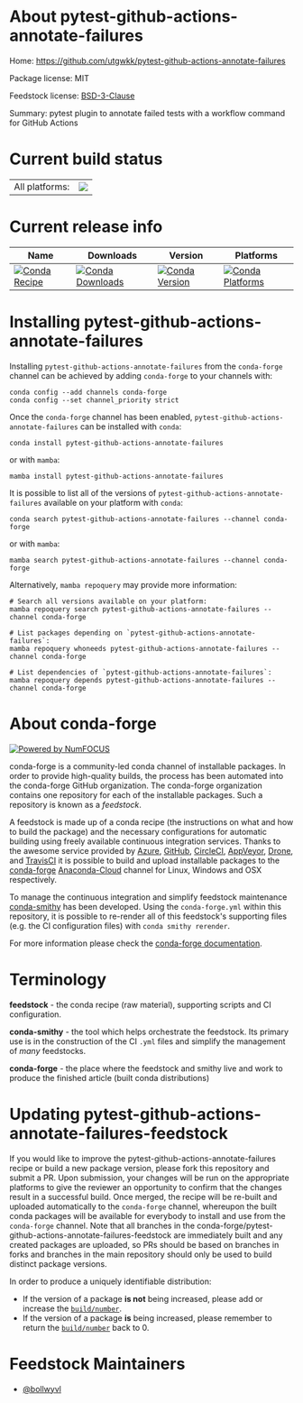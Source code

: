 About pytest-github-actions-annotate-failures
=============================================

Home: https://github.com/utgwkk/pytest-github-actions-annotate-failures

Package license: MIT

Feedstock license: [BSD-3-Clause](https://github.com/conda-forge/pytest-github-actions-annotate-failures-feedstock/blob/main/LICENSE.txt)

Summary: pytest plugin to annotate failed tests with a workflow command for GitHub Actions

Current build status
====================


<table><tr><td>All platforms:</td>
    <td>
      <a href="https://dev.azure.com/conda-forge/feedstock-builds/_build/latest?definitionId=10680&branchName=main">
        <img src="https://dev.azure.com/conda-forge/feedstock-builds/_apis/build/status/pytest-github-actions-annotate-failures-feedstock?branchName=main">
      </a>
    </td>
  </tr>
</table>

Current release info
====================

| Name | Downloads | Version | Platforms |
| --- | --- | --- | --- |
| [![Conda Recipe](https://img.shields.io/badge/recipe-pytest--github--actions--annotate--failures-green.svg)](https://anaconda.org/conda-forge/pytest-github-actions-annotate-failures) | [![Conda Downloads](https://img.shields.io/conda/dn/conda-forge/pytest-github-actions-annotate-failures.svg)](https://anaconda.org/conda-forge/pytest-github-actions-annotate-failures) | [![Conda Version](https://img.shields.io/conda/vn/conda-forge/pytest-github-actions-annotate-failures.svg)](https://anaconda.org/conda-forge/pytest-github-actions-annotate-failures) | [![Conda Platforms](https://img.shields.io/conda/pn/conda-forge/pytest-github-actions-annotate-failures.svg)](https://anaconda.org/conda-forge/pytest-github-actions-annotate-failures) |

Installing pytest-github-actions-annotate-failures
==================================================

Installing `pytest-github-actions-annotate-failures` from the `conda-forge` channel can be achieved by adding `conda-forge` to your channels with:

```
conda config --add channels conda-forge
conda config --set channel_priority strict
```

Once the `conda-forge` channel has been enabled, `pytest-github-actions-annotate-failures` can be installed with `conda`:

```
conda install pytest-github-actions-annotate-failures
```

or with `mamba`:

```
mamba install pytest-github-actions-annotate-failures
```

It is possible to list all of the versions of `pytest-github-actions-annotate-failures` available on your platform with `conda`:

```
conda search pytest-github-actions-annotate-failures --channel conda-forge
```

or with `mamba`:

```
mamba search pytest-github-actions-annotate-failures --channel conda-forge
```

Alternatively, `mamba repoquery` may provide more information:

```
# Search all versions available on your platform:
mamba repoquery search pytest-github-actions-annotate-failures --channel conda-forge

# List packages depending on `pytest-github-actions-annotate-failures`:
mamba repoquery whoneeds pytest-github-actions-annotate-failures --channel conda-forge

# List dependencies of `pytest-github-actions-annotate-failures`:
mamba repoquery depends pytest-github-actions-annotate-failures --channel conda-forge
```


About conda-forge
=================

[![Powered by
NumFOCUS](https://img.shields.io/badge/powered%20by-NumFOCUS-orange.svg?style=flat&colorA=E1523D&colorB=007D8A)](https://numfocus.org)

conda-forge is a community-led conda channel of installable packages.
In order to provide high-quality builds, the process has been automated into the
conda-forge GitHub organization. The conda-forge organization contains one repository
for each of the installable packages. Such a repository is known as a *feedstock*.

A feedstock is made up of a conda recipe (the instructions on what and how to build
the package) and the necessary configurations for automatic building using freely
available continuous integration services. Thanks to the awesome service provided by
[Azure](https://azure.microsoft.com/en-us/services/devops/), [GitHub](https://github.com/),
[CircleCI](https://circleci.com/), [AppVeyor](https://www.appveyor.com/),
[Drone](https://cloud.drone.io/welcome), and [TravisCI](https://travis-ci.com/)
it is possible to build and upload installable packages to the
[conda-forge](https://anaconda.org/conda-forge) [Anaconda-Cloud](https://anaconda.org/)
channel for Linux, Windows and OSX respectively.

To manage the continuous integration and simplify feedstock maintenance
[conda-smithy](https://github.com/conda-forge/conda-smithy) has been developed.
Using the ``conda-forge.yml`` within this repository, it is possible to re-render all of
this feedstock's supporting files (e.g. the CI configuration files) with ``conda smithy rerender``.

For more information please check the [conda-forge documentation](https://conda-forge.org/docs/).

Terminology
===========

**feedstock** - the conda recipe (raw material), supporting scripts and CI configuration.

**conda-smithy** - the tool which helps orchestrate the feedstock.
                   Its primary use is in the construction of the CI ``.yml`` files
                   and simplify the management of *many* feedstocks.

**conda-forge** - the place where the feedstock and smithy live and work to
                  produce the finished article (built conda distributions)


Updating pytest-github-actions-annotate-failures-feedstock
==========================================================

If you would like to improve the pytest-github-actions-annotate-failures recipe or build a new
package version, please fork this repository and submit a PR. Upon submission,
your changes will be run on the appropriate platforms to give the reviewer an
opportunity to confirm that the changes result in a successful build. Once
merged, the recipe will be re-built and uploaded automatically to the
`conda-forge` channel, whereupon the built conda packages will be available for
everybody to install and use from the `conda-forge` channel.
Note that all branches in the conda-forge/pytest-github-actions-annotate-failures-feedstock are
immediately built and any created packages are uploaded, so PRs should be based
on branches in forks and branches in the main repository should only be used to
build distinct package versions.

In order to produce a uniquely identifiable distribution:
 * If the version of a package **is not** being increased, please add or increase
   the [``build/number``](https://docs.conda.io/projects/conda-build/en/latest/resources/define-metadata.html#build-number-and-string).
 * If the version of a package **is** being increased, please remember to return
   the [``build/number``](https://docs.conda.io/projects/conda-build/en/latest/resources/define-metadata.html#build-number-and-string)
   back to 0.

Feedstock Maintainers
=====================

* [@bollwyvl](https://github.com/bollwyvl/)

